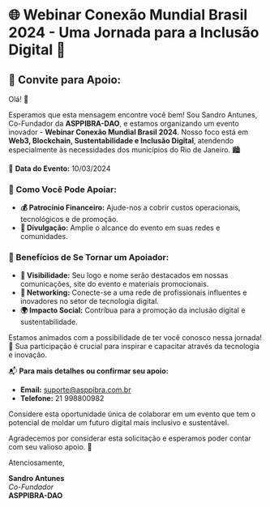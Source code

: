 # 🌐 Webinar Conexão Mundial Brasil 2024 - Uma Jornada para a Inclusão Digital 🚀

## 📩 Convite para Apoio: 

Olá! 🌟

Esperamos que esta mensagem encontre você bem! Sou Sandro Antunes, Co-Fundador da **ASPPIBRA-DAO**, e estamos organizando um evento inovador - **Webinar Conexão Mundial Brasil 2024**. Nosso foco está em **Web3, Blockchain, Sustentabilidade e Inclusão Digital**, atendendo especialmente às necessidades dos municípios do Rio de Janeiro. 🏙️

📅 **Data do Evento:** 10/03/2024

### 🤝 Como Você Pode Apoiar:

- **💰 Patrocínio Financeiro:** Ajude-nos a cobrir custos operacionais, tecnológicos e de promoção.
- **📢 Divulgação:** Amplie o alcance do evento em suas redes e comunidades.

### 🎁 Benefícios de Se Tornar um Apoiador:

- **🌟 Visibilidade:** Seu logo e nome serão destacados em nossas comunicações, site do evento e materiais promocionais.
- **🤝 Networking:** Conecte-se a uma rede de profissionais influentes e inovadores no setor de tecnologia digital.
- **🌍 Impacto Social:** Contribua para a promoção da inclusão digital e sustentabilidade.

Estamos animados com a possibilidade de ter você conosco nessa jornada! 🚀 Sua participação é crucial para inspirar e capacitar através da tecnologia e inovação.

📬 **Para mais detalhes ou confirmar seu apoio:**

- **Email:** suporte@asppibra.com.br
- **Telefone:** 21 998800982

Considere esta oportunidade única de colaborar em um evento que tem o potencial de moldar um futuro digital mais inclusivo e sustentável.

Agradecemos por considerar esta solicitação e esperamos poder contar com seu valioso apoio. 🙌

Atenciosamente,

**Sandro Antunes**  
*Co-Fundador*  
**ASPPIBRA-DAO**
